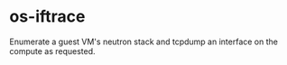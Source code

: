# os-iftrace

Enumerate a guest VM's neutron stack and tcpdump an interface on the compute as requested.
